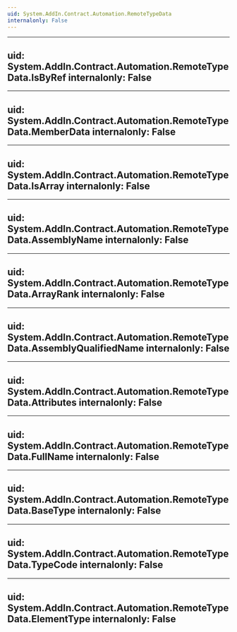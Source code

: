 ```yaml
---
uid: System.AddIn.Contract.Automation.RemoteTypeData
internalonly: False
---
```


---
uid: System.AddIn.Contract.Automation.RemoteTypeData.IsByRef
internalonly: False
---

---
uid: System.AddIn.Contract.Automation.RemoteTypeData.MemberData
internalonly: False
---

---
uid: System.AddIn.Contract.Automation.RemoteTypeData.IsArray
internalonly: False
---

---
uid: System.AddIn.Contract.Automation.RemoteTypeData.AssemblyName
internalonly: False
---

---
uid: System.AddIn.Contract.Automation.RemoteTypeData.ArrayRank
internalonly: False
---

---
uid: System.AddIn.Contract.Automation.RemoteTypeData.AssemblyQualifiedName
internalonly: False
---

---
uid: System.AddIn.Contract.Automation.RemoteTypeData.Attributes
internalonly: False
---

---
uid: System.AddIn.Contract.Automation.RemoteTypeData.FullName
internalonly: False
---

---
uid: System.AddIn.Contract.Automation.RemoteTypeData.BaseType
internalonly: False
---

---
uid: System.AddIn.Contract.Automation.RemoteTypeData.TypeCode
internalonly: False
---

---
uid: System.AddIn.Contract.Automation.RemoteTypeData.ElementType
internalonly: False
---
